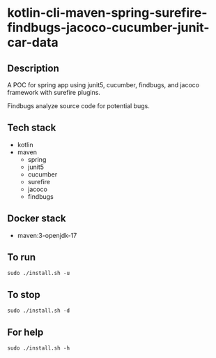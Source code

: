 # kotlin-cli-maven-spring-surefire-findbugs-jacoco-cucumber-junit-car-data

## Description
A POC for spring app using junit5, cucumber,
findbugs, and jacoco framework with surefire plugins.

Findbugs analyze source code for potential bugs.

## Tech stack
- kotlin
- maven
  - spring
  - junit5
  - cucumber
  - surefire
  - jacoco
  - findbugs

## Docker stack
- maven:3-openjdk-17

## To run
`sudo ./install.sh -u`

## To stop
`sudo ./install.sh -d`

## For help
`sudo ./install.sh -h`
